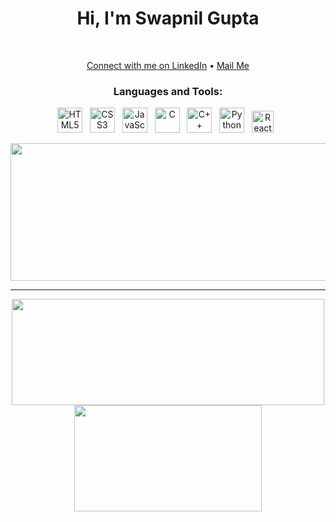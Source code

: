 <h1 align="center">Hi, I'm Swapnil Gupta</h1>

<div id="header" align="center">
  <img src="https://komarev.com/ghpvc/?username=swapnilgupta14&style=for-the-badge&color=orange" alt=""/>
</div>
</br>
<p align="center">
  <a href="https://www.linkedin.com/in/swapnilgupta-ln/">Connect with me on LinkedIn</a> •
  <a href="mailto:mail.swapnilgupta@gmail.com">Mail Me</a>
</p>

<h3 align="center">Languages and Tools:</h3>

<p align="center">
  <img src="https://upload.wikimedia.org/wikipedia/commons/thumb/6/61/HTML5_logo_and_wordmark.svg/512px-HTML5_logo_and_wordmark.svg.png" alt="HTML5" width="40" height="40"/>
  &nbsp;
  <img src="https://upload.wikimedia.org/wikipedia/commons/thumb/6/62/CSS3_logo.svg/800px-CSS3_logo.svg.png" alt="CSS3" width="40" height="40"/>  &nbsp;
  <img src="https://upload.wikimedia.org/wikipedia/commons/thumb/6/6a/JavaScript-logo.png/800px-JavaScript-logo.png" alt="JavaScript" width="40" height="40"/>  &nbsp;
  <img src="https://upload.wikimedia.org/wikipedia/commons/1/19/C_Logo.png" alt="C" height="40"/>   &nbsp;
  <img src="https://upload.wikimedia.org/wikipedia/commons/thumb/1/18/ISO_C%2B%2B_Logo.svg/1822px-ISO_C%2B%2B_Logo.svg.png" alt="C++" height="40"/>  &nbsp;
  <img src="https://upload.wikimedia.org/wikipedia/commons/c/c3/Python-logo-notext.svg" alt="Python" height="40"/>  &nbsp;
  <img src="https://upload.wikimedia.org/wikipedia/commons/a/a7/React-icon.svg" alt="React" height="35"/>  &nbsp;
</p>
<!-- <a href="https://github.com/swapnilgupta14/statistics">
  <img height=200 align="center" src="https://statistics-henna.vercel.app/api?username=swapnilgupta14" />
</a>
<a href="https://github.com/anuraghazra/convoychat">
  <img height=200 align="center" src="https://statistics-henna.vercel.app/api/top-langs?username=swapnilgupta14&layout=compact&langs_count=8&card_width=320" />
</a>
 -->

 <p align="center">
  <img width="800" height="220" src="https://streak-stats.demolab.com?user=swapnilgupta14&theme=highcontrast&hide_border=true&border_radius=5&card_width=800">
</p>


---




<p align="center">
  <img width="500" height="170" src="https://github-readme-stats.vercel.app/api?username=swapnilgupta14&show_icons=true&theme=vision-friendly-dark">
  <img width="300" height="170" src="https://github-readme-stats.vercel.app/api/top-langs/?username=swapnilgupta14&size_weight=0.15&count_weight=0.5&layout=compact&theme=vision-friendly-dark">
</p>
 



